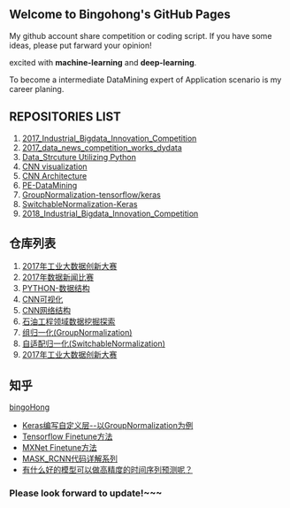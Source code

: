 ## Welcome to Bingohong's GitHub Pages
My github account share competition or coding script. If you have some ideas, please put farward your opinion!

excited with **machine-learning** and **deep-learning**.

To become a intermediate DataMining expert of Application scenario is my career planing.

## REPOSITORIES LIST
1. [2017_Industrial_Bigdata_Innovation_Competition](https://github.com/Bingohong/2017-Industrial-Bigdata)
2. [2017_data_news_competition_works_dydata](https://github.com/Bingohong/data_news.github.com)
3. [Data_Strcuture Utilizing Python](https://github.com/Bingohong/Data_Structure_Pyhon/tree/master)
4. [CNN visualization](https://github.com/Bingohong/tf_cnnvis)
5. [CNN Architecture](https://github.com/Bingohong/Convolution-Neural-Network/tree/master/CNN-architecture)
6. [PE-DataMining](https://github.com/Bingohong/PE-DataMining)
7. [GroupNormalization-tensorflow/keras](https://github.com/Bingohong/GroupNormalization-tensorflow-keras)
8. [SwitchableNormalization-Keras](https://github.com/Bingohong/SwitchableNormalization-Keras)
9. [2018_Industrial_Bigdata_Innovation_Competition](https://github.com/Bingohong/2018-Industrial-Bigdata)

## 仓库列表
1. [2017年工业大数据创新大赛](https://github.com/Bingohong/2017-Industrial-Bigdata)
2. [2017年数据新闻比赛](https://github.com/Bingohong/data_news.github.com)
3. [PYTHON-数据结构](https://github.com/Bingohong/Data_Structure_Pyhon/tree/master)
4. [CNN可视化](https://github.com/Bingohong/tf_cnnvis)
5. [CNN网络结构](https://github.com/Bingohong/Convolution-Neural-Network/tree/master/CNN-architecture)
6. [石油工程领域数据挖掘探索](https://github.com/Bingohong/PE-DataMining)
7. [组归一化(GroupNormalization)](https://github.com/Bingohong/GroupNormalization-tensorflow-keras)
8. [自适配归一化(SwitchableNormalization)](https://github.com/Bingohong/SwitchableNormalization-Keras)
9. [2017年工业大数据创新大赛](https://github.com/Bingohong/2018-Industrial-Bigdata)

## 知乎
[bingoHong](https://www.zhihu.com/people/bingo-hong-36/activities)
- [Keras编写自定义层--以GroupNormalization为例](https://zhuanlan.zhihu.com/p/36436904)
- [Tensorflow Finetune方法](https://zhuanlan.zhihu.com/p/42183653)
- [MXNet Finetune方法](https://zhuanlan.zhihu.com/p/42441251)
- [MASK_RCNN代码详解系列](https://zhuanlan.zhihu.com/p/40314107)
- [有什么好的模型可以做高精度的时间序列预测呢？](https://www.zhihu.com/question/21229371/answer/533770345)

### Please look forward to update!~~~
